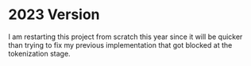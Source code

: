# 2023 Version
I am restarting this project from scratch this year since it will be quicker than trying to fix my previous implementation that got blocked at the tokenization stage.
